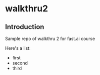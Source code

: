 # walkthru2

## Introduction

Sample repo of walkthru 2 for fast.ai course

Here's a list:
- first
- second 
- third
